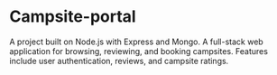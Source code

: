 # Campsite-portal
A project built on Node.js with Express and Mongo. A full-stack web application for browsing, reviewing, and booking campsites. Features include user authentication, reviews, and campsite ratings. 
